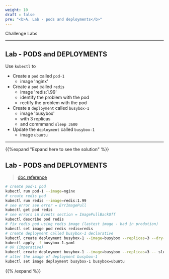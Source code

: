 ```yaml
---
weight: 10
draft : false
pre: "<b>A. Lab - pods and deployments</b>"
---
```


Challenge Labs

---
## Lab - PODS and DEPLOYMENTS

Use `kubectl` to

- Create a `pod` called `pod-1`
  - image 'nginx'
- Create a `pod` called `redis`
  - image 'redis:1.99'  
  - identify the problem with the pod
  - rectify the problem with the pod
- Create a `deployment` called `busybox-1`
  - image 'busybox'  
  - with 3 replicas 
  - and commmand `sleep 3600`
- Update the `deployment` called `busybox-1`
  - image `ubuntu`

---
{{%expand "Expand here to see the solution" %}}
## Lab - PODS and DEPLOYMENTS

> [doc reference](https://kubernetes.io/docs/concepts/workloads/controllers/deployment/)

```bash
# create pod-1 pod
kubectl run pod-1 --image=nginx
# create redis pod
kubectl run redis --image=redis:1.99
# see error see error = ErrImagePull
kubectl get pod redis
# see errors in Events section = ImagePullBackOff
kubectl describe pod redis 
# fix redis pod using redis image (lastest image - bad in prodution) 
kubectl set image pod redis redis=redis
# create deployment called busybox-1 declarative
kubectl create deployment busybox-1 --image=busybox --replicas=3 --dry-run=client -o yaml -- sleep 360 > busybox-1.yaml
kubectl apply -f busybox-1.yaml
# OR (imperative)  
kubectl create deployment busybox-1 --image=busybox --replicas=3 -- sleep 360
# alter the image of deployment busybox-1
kubectl set image deployment busybox-1 busybox=ubuntu

```
{{% /expand %}}
